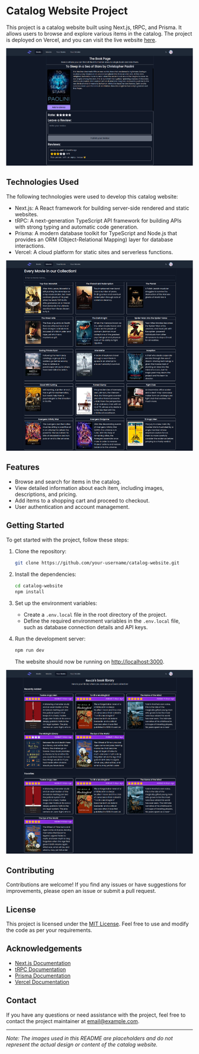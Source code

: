 # Catalog Website Project

This project is a catalog website built using Next.js, tRPC, and Prisma. It allows users to browse and explore various items in the catalog. The project is deployed on Vercel, and you can visit the live website [here](https://media-tracking-website.vercel.app/).

![Picture 1](picture1.png)

## Technologies Used

The following technologies were used to develop this catalog website:

- Next.js: A React framework for building server-side rendered and static websites.
- tRPC: A next-generation TypeScript API framework for building APIs with strong typing and automatic code generation.
- Prisma: A modern database toolkit for TypeScript and Node.js that provides an ORM (Object-Relational Mapping) layer for database interactions.
- Vercel: A cloud platform for static sites and serverless functions.

![Picture 2](picture2.png)

## Features

- Browse and search for items in the catalog.
- View detailed information about each item, including images, descriptions, and pricing.
- Add items to a shopping cart and proceed to checkout.
- User authentication and account management.

## Getting Started

To get started with the project, follow these steps:

1. Clone the repository:

   ```bash
   git clone https://github.com/your-username/catalog-website.git
   ```

2. Install the dependencies:

   ```bash
   cd catalog-website
   npm install
   ```

3. Set up the environment variables:
   - Create a `.env.local` file in the root directory of the project.
   - Define the required environment variables in the `.env.local` file, such as database connection details and API keys.

4. Run the development server:

   ```bash
   npm run dev
   ```

   The website should now be running on [http://localhost:3000](http://localhost:3000).

![Picture 3](picture3.png)

## Contributing

Contributions are welcome! If you find any issues or have suggestions for improvements, please open an issue or submit a pull request.

## License

This project is licensed under the [MIT License](LICENSE). Feel free to use and modify the code as per your requirements.

## Acknowledgements

- [Next.js Documentation](https://nextjs.org/docs)
- [tRPC Documentation](https://trpc.io/docs)
- [Prisma Documentation](https://www.prisma.io/docs)
- [Vercel Documentation](https://vercel.com/docs)

## Contact

If you have any questions or need assistance with the project, feel free to contact the project maintainer at [email@example.com](mailto:email@example.com).

---

*Note: The images used in this README are placeholders and do not represent the actual design or content of the catalog website.*
